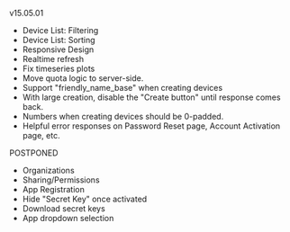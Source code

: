 v15.05.01

- Device List: Filtering
- Device List: Sorting
- Responsive Design
- Realtime refresh
- Fix timeseries plots
- Move quota logic to server-side.
- Support "friendly_name_base" when creating devices
- With large creation, disable the "Create button" until response comes back.
- Numbers when creating devices should be 0-padded.
- Helpful error responses on Password Reset page, Account Activation page, etc.

POSTPONED

- Organizations
- Sharing/Permissions
- App Registration
- Hide "Secret Key" once activated 
- Download secret keys
- App dropdown selection
